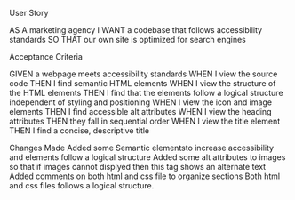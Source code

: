 User Story

AS A marketing agency
I WANT a codebase that follows accessibility standards
SO THAT our own site is optimized for search engines



Acceptance Criteria

GIVEN a webpage meets accessibility standards
WHEN I view the source code
THEN I find semantic HTML elements
WHEN I view the structure of the HTML elements
THEN I find that the elements follow a logical structure independent of styling and positioning
WHEN I view the icon and image elements
THEN I find accessible alt attributes
WHEN I view the heading attributes
THEN they fall in sequential order
WHEN I view the title element
THEN I find a concise, descriptive title



Changes Made
Added some Semantic elementsto increase accessibility and elements follow a logical structure
Added some alt attributes to images so that if images cannot displyed then this tag shows an alternate text
Added comments on both html and css file to organize sections
Both html and css files follows a logical structure.
